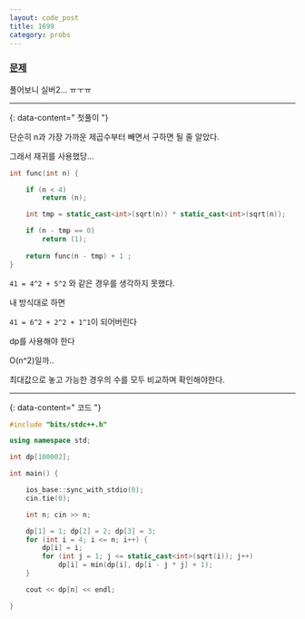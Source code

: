 ```yaml
---
layout: code_post
title: 1699
category: probs
---
```


### [문제](https://www.acmicpc.net/problem/1699)

풀어보니 실버2... ㅠㅜㅠ

---
{: data-content=" 첫풀이 "}

단순히 n과 가장 가까운 제곱수부터 빼면서 구하면 될 줄 알았다.

그래서 재귀를 사용했당...

```c++
int func(int n) {

	if (n < 4)
		return (n);

	int tmp = static_cast<int>(sqrt(n)) * static_cast<int>(sqrt(n));

	if (n - tmp == 0)
		return (1);
	
	return func(n - tmp) + 1 ;
}
```

`41 = 4^2 + 5^2` 와 같은 경우를 생각하지 못했다.

내 방식대로 하면 

`41 = 6^2 + 2^2 + 1^1`이 되어버린다

dp를 사용해야 한다

O(n^2)일까..

최대값으로 놓고 가능한 경우의 수를 모두 비교하며 확인해야한다.

---
{: data-content=" 코드 "}

```c++
#include "bits/stdc++.h"

using namespace std;

int dp[100002];

int main() {

	ios_base::sync_with_stdio(0);
	cin.tie(0);

	int n; cin >> n;

	dp[1] = 1; dp[2] = 2; dp[3] = 3;
	for (int i = 4; i <= n; i++) {
		dp[i] = i;
		for (int j = 1; j <= static_cast<int>(sqrt(i)); j++) 
			dp[i] = min(dp[i], dp[i - j * j] + 1);
	}

	cout << dp[n] << endl;

}
```
